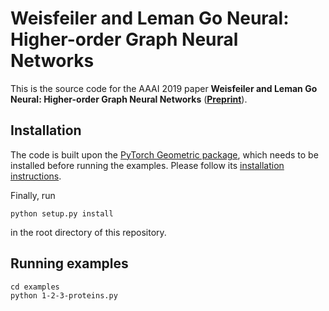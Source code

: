 # Weisfeiler and Leman Go Neural: Higher-order Graph Neural Networks

This is the source code for the AAAI 2019 paper **Weisfeiler and Leman Go Neural: Higher-order Graph Neural Networks** (**[Preprint](https://arxiv.org/abs/1810.02244)**).

## Installation

The code is built upon the [PyTorch Geometric package](https://github.com/rusty1s/pytorch_geometric), which needs to be installed before running the examples.
Please follow its [installation instructions](https://rusty1s.github.io/pytorch_geometric/build/html/notes/installation.html).

Finally, run

```
python setup.py install
```

in the root directory of this repository.

## Running examples

```
cd examples
python 1-2-3-proteins.py
```
